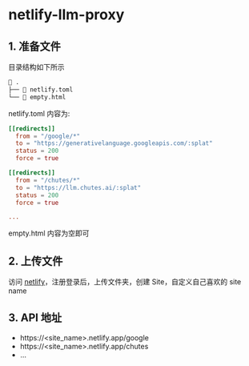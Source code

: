 # netlify-llm-proxy

## 1. 准备文件

目录结构如下所示

```bash
 .
├──  netlify.toml
└──  empty.html
```

netlify.toml 内容为:

```toml
[[redirects]]
  from = "/google/*"
  to = "https://generativelanguage.googleapis.com/:splat"
  status = 200
  force = true

[[redirects]]
  from = "/chutes/*"
  to = "https://llm.chutes.ai/:splat"
  status = 200
  force = true

...
```

empty.html 内容为空即可

## 2. 上传文件

访问 [netlify](https://netlify.com)，注册登录后，上传文件夹，创建 Site，自定义自己喜欢的 site name

## 3. API 地址

- https://<site_name>.netlify.app/google
- https://<site_name>.netlify.app/chutes
- ...
